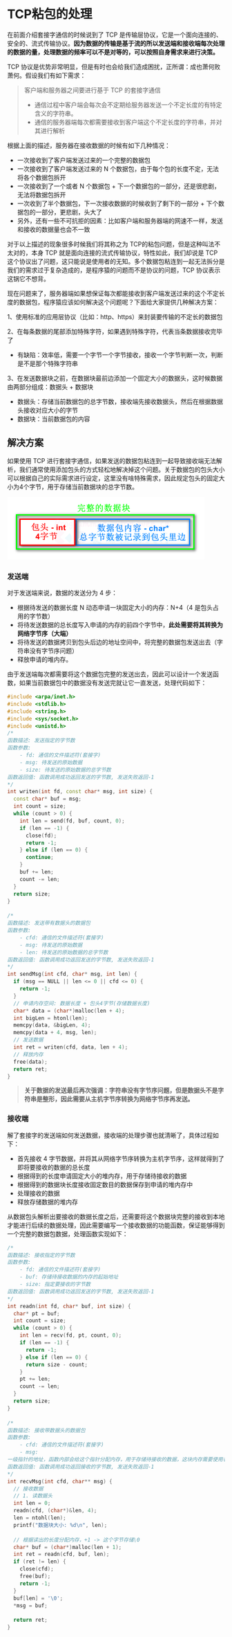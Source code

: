 # TCP粘包的处理

在前面介绍套接字通信的时候说到了 TCP 是传输层协议，它是一个面向连接的、安全的、流式传输协议。**因为数据的传输是基于流的所以发送端和接收端每次处理的数据的量，处理数据的频率可以不是对等的，可以按照自身需求来进行决策。**

TCP 协议是优势非常明显，但是有时也会给我们造成困扰，正所谓：成也萧何败萧何。假设我们有如下需求：

> 客户端和服务器之间要进行基于 TCP 的套接字通信
>
> - 通信过程中客户端会每次会不定期给服务器发送一个不定长度的有特定含义的字符串。
> - 通信的服务器端每次都需要接收到客户端这个不定长度的字符串，并对其进行解析

根据上面的描述，服务器在接收数据的时候有如下几种情况：

- 一次接收到了客户端发送过来的一个完整的数据包
- 一次接收到了客户端发送过来的 N 个数据包，由于每个包的长度不定，无法将各个数据包拆开
- 一次接收到了一个或者 N 个数据包 + 下一个数据包的一部分，还是很悲剧，无法将数据包拆开
- 一次收到了半个数据包，下一次接收数据的时候收到了剩下的一部分 + 下个数据包的一部分，更悲剧，头大了
- 另外，还有一些不可抗拒的因素：比如客户端和服务器端的网速不一样，发送和接收的数据量也会不一致

对于以上描述的现象很多时候我们将其称之为 TCP的粘包问题，但是这种叫法不太对的，本身 TCP 就是面向连接的流式传输协议，特性如此，我们却说是 TCP 这个协议出了问题，这只能说是使用者的无知。多个数据包粘连到一起无法拆分是我们的需求过于复杂造成的，是程序猿的问题而不是协议的问题，TCP 协议表示这锅它不想背。

现在问题来了，服务器端如果想保证每次都能接收到客户端发送过来的这个不定长度的数据包，程序猿应该如何解决这个问题呢？下面给大家提供几种解决方案：

1、使用标准的应用层协议（比如：http、https）来封装要传输的不定长的数据包

2、在每条数据的尾部添加特殊字符，如果遇到特殊字符，代表当条数据接收完毕了

- 有缺陷：效率低，需要一个字节一个字节接收，接收一个字节判断一次，判断是不是那个特殊字符串

3、在发送数据块之前，在数据块最前边添加一个固定大小的数据头，这时候数据由两部分组成：数据头 + 数据块

- 数据头：存储当前数据包的总字节数，接收端先接收数据头，然后在根据数据头接收对应大小的字节
- 数据块：当前数据包的内容



## 解决方案

如果使用 TCP 进行套接字通信，如果发送的数据包粘连到一起导致接收端无法解析，我们通常使用添加包头的方式轻松地解决掉这个问题。关于数据包的包头大小可以根据自己的实际需求进行设定，这里没有啥特殊需求，因此规定包头的固定大小为4个字节，用于存储当前数据块的总字节数。

![image-20210511191145968](./assets/image-20210511191145968.png)

### 发送端

对于发送端来说，数据的发送分为 4 步：

- 根据待发送的数据长度 N 动态申请一块固定大小的内存：N+4（4 是包头占用的字节数）
- 将待发送数据的总长度写入申请的内存的前四个字节中，**此处需要将其转换为网络字节序（大端）**
- 将待发送的数据拷贝到包头后边的地址空间中，将完整的数据包发送出去（字符串没有字节序问题）
- 释放申请的堆内存。

由于发送端每次都需要将这个数据包完整的发送出去，因此可以设计一个发送函数，如果当前数据包中的数据没有发送完就让它一直发送，处理代码如下：

```cpp
#include <arpa/inet.h>
#include <stdlib.h>
#include <string.h>
#include <sys/socket.h>
#include <unistd.h>
/*
函数描述: 发送指定的字节数
函数参数:
    - fd: 通信的文件描述符(套接字)
    - msg: 待发送的原始数据
    - size: 待发送的原始数据的总字节数
函数返回值: 函数调用成功返回发送的字节数, 发送失败返回-1
*/
int writen(int fd, const char* msg, int size) {
  const char* buf = msg;
  int count = size;
  while (count > 0) {
    int len = send(fd, buf, count, 0);
    if (len == -1) {
      close(fd);
      return -1;
    } else if (len == 0) {
      continue;
    }
    buf += len;
    count -= len;
  }
  return size;
}

/*
函数描述: 发送带有数据头的数据包
函数参数:
    - cfd: 通信的文件描述符(套接字)
    - msg: 待发送的原始数据
    - len: 待发送的原始数据的总字节数
函数返回值: 函数调用成功返回发送的字节数, 发送失败返回-1
*/
int sendMsg(int cfd, char* msg, int len) {
  if (msg == NULL || len <= 0 || cfd <= 0) {
    return -1;
  }
  // 申请内存空间: 数据长度 + 包头4字节(存储数据长度)
  char* data = (char*)malloc(len + 4);
  int bigLen = htonl(len);
  memcpy(data, &bigLen, 4);
  memcpy(data + 4, msg, len);
  // 发送数据
  int ret = writen(cfd, data, len + 4);
  // 释放内存
  free(data);
  return ret;
}
```

> **关于数据的发送最后再次强调：字符串没有字节序问题，但是数据头不是字符串是整形，因此需要从主机字节序转换为网络字节序再发送。**



### 接收端

解了套接字的发送端如何发送数据，接收端的处理步骤也就清晰了，具体过程如下：

- 首先接收 4 字节数据，并将其从网络字节序转换为主机字节序，这样就得到了即将要接收的数据的总长度
- 根据得到的长度申请固定大小的堆内存，用于存储待接收的数据
- 根据得到的数据块长度接收固定数目的数据保存到申请的堆内存中
- 处理接收的数据
- 释放存储数据的堆内存

从数据包头解析出要接收的数据长度之后，还需要将这个数据块完整的接收到本地才能进行后续的数据处理，因此需要编写一个接收数据的功能函数，保证能够得到一个完整的数据包数据，处理函数实现如下：

```cpp
/*
函数描述: 接收指定的字节数
函数参数:
    - fd: 通信的文件描述符(套接字)
    - buf: 存储待接收数据的内存的起始地址
    - size: 指定要接收的字节数
函数返回值: 函数调用成功返回发送的字节数, 发送失败返回-1
*/
int readn(int fd, char* buf, int size) {
  char* pt = buf;
  int count = size;
  while (count > 0) {
    int len = recv(fd, pt, count, 0);
    if (len == -1) {
      return -1;
    } else if (len == 0) {
      return size - count;
    }
    pt += len;
    count -= len;
  }
  return size;
}

/*
函数描述: 接收带数据头的数据包
函数参数:
    - cfd: 通信的文件描述符(套接字)
    - msg:
一级指针的地址，函数内部会给这个指针分配内存，用于存储待接收的数据，这块内存需要使用者释放
函数返回值: 函数调用成功返回接收的字节数, 发送失败返回-1
*/
int recvMsg(int cfd, char** msg) {
  // 接收数据
  // 1. 读数据头
  int len = 0;
  readn(cfd, (char*)&len, 4);
  len = ntohl(len);
  printf("数据块大小: %d\n", len);

  // 根据读出的长度分配内存，+1 -> 这个字节存储\0
  char* buf = (char*)malloc(len + 1);
  int ret = readn(cfd, buf, len);
  if (ret != len) {
    close(cfd);
    free(buf);
    return -1;
  }
  buf[len] = '\0';
  *msg = buf;

  return ret;
}
```

























































